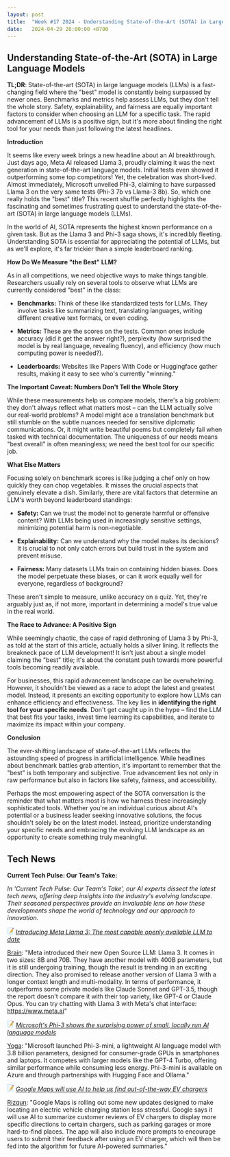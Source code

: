 ```yaml
---
layout: post
title:  "Week #17 2024 - Understanding State-of-the-Art (SOTA) in Large Language Models"
date:   2024-04-29 20:00:00 +0700
---
```


## Understanding State-of-the-Art (SOTA) in Large Language Models

**TL;DR**: State-of-the-art (SOTA) in large language models (LLMs) is a fast-changing field where the "best" model is constantly being surpassed by newer ones. Benchmarks and metrics help assess LLMs, but they don't tell the whole story. Safety, explainability, and fairness are equally important factors to consider when choosing an LLM for a specific task. The rapid advancement of LLMs is a positive sign, but it's more about finding the right tool for your needs than just following the latest headlines.


__Introduction__

It seems like every week brings a new headline about an AI breakthrough. Just days ago, Meta AI released Llama 3, proudly claiming it was the next generation in state-of-the-art language models. Initial tests even showed it outperforming some top competitors! Yet, the celebration was short-lived. Almost immediately, Microsoft unveiled Phi-3, claiming to have surpassed Llama 3 on the very same tests (Phi-3 7b vs Llama-3 8b). So, which one really holds the "best" title? This recent shuffle perfectly highlights the fascinating and sometimes frustrating quest to understand the state-of-the-art (SOTA) in large language models (LLMs).

In the world of AI, SOTA represents the highest known performance on a given task. But as the Llama 3 and Phi-3 saga shows, it's incredibly fleeting. Understanding SOTA is essential for appreciating the potential of LLMs, but as we'll explore, it's far trickier than a simple leaderboard ranking.

__How Do We Measure "the Best" LLM?__

As in all competitions, we need objective ways to make things tangible. Researchers usually rely on several tools to observe what LLMs are currently considered "best" in the class:

* **Benchmarks:** Think of these like standardized tests for LLMs. They involve tasks like summarizing text, translating languages, writing different creative text formats, or even coding.

* **Metrics:** These are the scores on the tests. Common ones include accuracy (did it get the answer right?), perplexity (how surprised the model is by real language, revealing fluency), and efficiency (how much computing power is needed?).

* **Leaderboards:** Websites like Papers With Code or Huggingface gather results, making it easy to see who's currently "winning."



**The Important Caveat: Numbers Don't Tell the Whole Story**

While these measurements help us compare models, there's a big problem: they don't always reflect what matters most – can the LLM actually solve our real-world problems? A model might ace a translation benchmark but still stumble on the subtle nuances needed for sensitive diplomatic communications. Or, it might write beautiful poems but completely fail when tasked with technical documentation. The uniqueness of our needs means "best overall" is often meaningless; we need the best tool for our specific job.



**What Else Matters**

Focusing solely on benchmark scores is like judging a chef only on how quickly they can chop vegetables. It misses the crucial aspects that genuinely elevate a dish. Similarly, there are vital factors that determine an LLM's worth beyond leaderboard standings:

* **Safety:** Can we trust the model not to generate harmful or offensive content? With LLMs being used in increasingly sensitive settings, minimizing potential harm is non-negotiable.

* **Explainability:** Can we understand why the model makes its decisions? It is crucial to not only catch errors but build trust in the system and prevent misuse.

* **Fairness:** Many datasets LLMs train on containing hidden biases. Does the model perpetuate these biases, or can it work equally well for everyone, regardless of background?

These aren't simple to measure, unlike accuracy on a quiz. Yet, they're arguably just as, if not more, important in determining a model's true value in the real world.


__The Race to Advance: A Positive Sign__

While seemingly chaotic, the case of rapid dethroning of Llama 3 by Phi-3, as told at the start of this article, actually holds a silver lining. It reflects the breakneck pace of LLM development! It isn't just about a single model claiming the "best" title; it's about the constant push towards more powerful tools becoming readily available.


For businesses, this rapid advancement landscape can be overwhelming. However, it shouldn't be viewed as a race to adopt the latest and greatest model. Instead, it presents an exciting opportunity to explore how LLMs can enhance efficiency and effectiveness. The key lies in **identifying the right tool for your specific needs**. Don't get caught up in the hype – find the LLM that best fits your tasks, invest time learning its capabilities, and iterate to maximize its impact within your company.


__Conclusion__

The ever-shifting landscape of state-of-the-art LLMs reflects the astounding speed of progress in artificial intelligence. While headlines about benchmark battles grab attention, it's important to remember that the "best" is both temporary and subjective. True advancement lies not only in raw performance but also in factors like safety, fairness, and accessibility.

Perhaps the most empowering aspect of the SOTA conversation is the reminder that what matters most is how we harness these increasingly sophisticated tools. Whether you're an individual curious about AI's potential or a business leader seeking innovative solutions, the focus shouldn't solely be on the latest model. Instead, prioritize understanding your specific needs and embracing the evolving LLM landscape as an opportunity to create something truly meaningful. 




## Tech News

__Current Tech Pulse: Our Team's Take:__

*In 'Current Tech Pulse: Our Team's Take', our AI experts dissect the latest tech news, offering deep insights into the industry's evolving landscape. Their seasoned perspectives provide an invaluable lens on how these developments shape the world of technology and our approach to innovation.*


![memo](/assets/images/memo16.png) *[Introducing Meta Llama 3: The most capable openly available LLM to date](https://ai.meta.com/blog/meta-llama-3)*

[Brain](https://www.linkedin.com/in/brain-balaka/): "Meta introduced their new Open Source LLM: Llama 3. It comes in two sizes: 8B and 70B. They have another model with 400B parameters, but it is still undergoing training, though the result is trending in an exciting direction. They also promised to release another version of Llama 3 with a longer context length and multi-modality. In terms of performance, it outperforms some private models like Claude Sonnet and GPT-3.5, though the report doesn't compare it with their top variety, like GPT-4 or Claude Opus. You can try chatting with Llama 3 with Meta's chat interface: https://www.meta.ai"

![memo](/assets/images/memo16.png) *[Microsoft's Phi-3 shows the surprising power of small, locally run AI language models](https://arstechnica.com/information-technology/2024/04/microsofts-phi-3-shows-the-surprising-power-of-small-locally-run-ai-language-models)*

[Yoga](https://www.linkedin.com/in/yogafaodiansyah): "Microsoft launched Phi-3-mini, a lightweight AI language model with 3.8 billion parameters, designed for consumer-grade GPUs in smartphones and laptops. It competes with larger models like the GPT-4 Turbo, offering similar performance while consuming less energy. Phi-3-mini is available on Azure and through partnerships with Hugging Face and Ollama."

![memo](/assets/images/memo16.png) *[Google Maps will use AI to help us find out-of-the-way EV chargers](https://www.theverge.com/2024/4/17/24132254/google-maps-ev-charging-directions-ai-summaries)*

[Rizqun](https://www.linkedin.com/in/rizqun-rizal-ahsani-970268128): "Google Maps is rolling out some new updates designed to make locating an electric vehicle charging station less stressful. Google says it will use AI to summarize customer reviews of EV chargers to display more specific directions to certain chargers, such as parking garages or more hard-to-find places. The app will also include more prompts to encourage users to submit their feedback after using an EV charger, which will then be fed into the algorithm for future AI-powered summaries."
